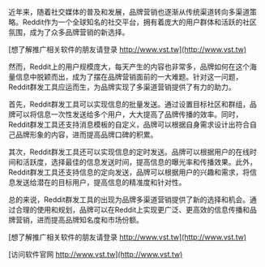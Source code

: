 近年来，随着社交媒体的普及和发展，品牌营销也逐渐从传统渠道转向多渠道策略。Reddit作为一个全球知名的社交平台，拥有着庞大的用户群体和活跃的社区氛围，成为了众多品牌营销的新选择。

[想了解推广相关软件的朋友请登录 http://www.vst.tw](http://www.vst.tw)

然而，Reddit上的用户规模庞大，每天产生的内容也非常多，品牌如何在这个海量信息中脱颖而出，成为了摆在品牌营销面前的一大难题。针对这一问题，Reddit群发工具应运而生，为品牌实现了多渠道营销提供了有力的助力。

首先，Reddit群发工具可以实现信息的批量发送。通过设置目标社区和群组，品牌可以将信息一次性发送给多个用户，大大提高了品牌传播的效率。同时，Reddit群发工具还支持消息模板的自定义，品牌可以根据自身需求设计出符合自己品牌形象的内容，进而提高品牌口碑的积累。

其次，Reddit群发工具还可以实现信息的定时发送。品牌可以根据用户的在线时间和活跃度，选择最佳的信息发送时间，提高信息的曝光率和传播效果。此外，Reddit群发工具还支持信息的定向发送，品牌可以根据用户的兴趣和需求，将信息发送给潜在的目标用户，提高信息的精准度和针对性。

总的来说，Reddit群发工具的出现为品牌多渠道营销提供了新的选择和机会。通过合理的使用和规划，品牌可以在Reddit上实现更广泛、更高效的信息传播和品牌营销，进而提高品牌知名度和市场份额。

[想了解推广相关软件的朋友请登录 http://www.vst.tw](http://www.vst.tw)


[访问软件官网 http://www.vst.tw](http://www.vst.tw)
